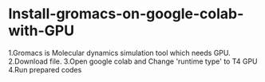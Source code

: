 # Install-gromacs-on-google-colab-with-GPU
1.Gromacs is Molecular dynamics simulation tool which needs GPU.  
2.Download file.
3.Open google colab and Change 'runtime type' to T4 GPU
4.Run prepared codes
